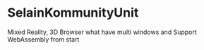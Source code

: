 # SelainKommunityUnit
Mixed Reality, 3D Browser what have multi windows and Support WebAssembly from start 
